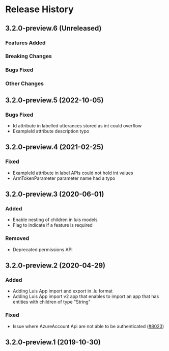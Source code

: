 # Release History

## 3.2.0-preview.6 (Unreleased)

### Features Added

### Breaking Changes

### Bugs Fixed

### Other Changes

## 3.2.0-preview.5 (2022-10-05)
### Bugs Fixed
- Id attribute in labelled utterances stored as int could overflow
- ExampleId attribute description typo

## 3.2.0-preview.4 (2021-02-25)
### Fixed
- ExampleId attribute in label APIs could not hold int values
- ArmTokenParameter parameter name had a typo

## 3.2.0-preview.3 (2020-06-01)
### Added
- Enable nesting of children in luis models
- Flag to indicate if a feature is required
### Removed
- Deprecated permissions API

## 3.2.0-preview.2 (2020-04-29)
### Added
- Adding Luis App import and export in .lu format
- Adding Luis App import v2 app that enables to import an app that has entities with children of type "String"

### Fixed
- Issue where AzureAccount Api are not able to be authenticated ([#8023](https://github.com/Azure/azure-sdk-for-net/issues/8023))

## 3.2.0-preview.1 (2019-10-30)


